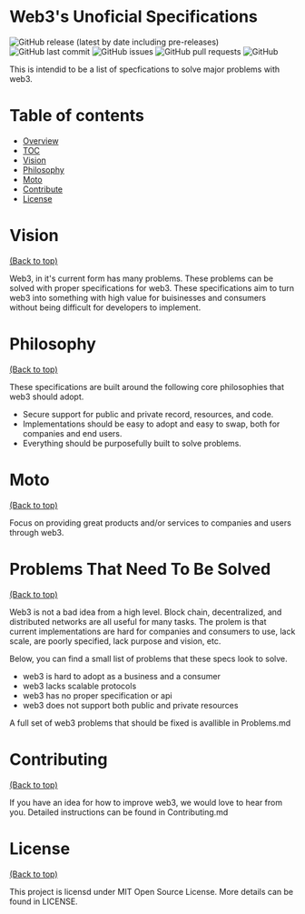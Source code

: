 # Web3's Unoficial Specifications

![GitHub release (latest by date including pre-releases)](https://img.shields.io/github/v/release/FrostyTheSouthernSnowman/web3-specs?include_prereleases)
![GitHub last commit](https://img.shields.io/github/last-commit/FrostyTheSouthernSnowman/web3-specs)
![GitHub issues](https://img.shields.io/github/issues-raw/FrostyTheSouthernSnowman/web3-specs)
![GitHub pull requests](https://img.shields.io/github/issues-pr/FrostyTheSouthernSnowman/web3-specs)
![GitHub](https://img.shields.io/github/license/FrostyTheSouthernSnowman/web3-specs)

This is intendid to be a list of specfications to solve major problems with web3.

# Table of contents
- [Overview](#web3s-unoficial-specifications)
- [TOC](#table-of-contents)
- [Vision](#vision)
- [Philosophy](#philosophy)
- [Moto](#moto)
- [Contribute](#contributing)
- [License](#license)

# Vision
[(Back to top)](#table-of-contents)

Web3, in it's current form has many problems. These problems can be solved with proper specifications for web3. These specifications aim to turn web3 into something with high value for buisinesses and consumers without being difficult for developers to implement.

# Philosophy
[(Back to top)](#table-of-contents)

These specifications are built around the following core philosophies that web3 should adopt.

- Secure support for public and private record, resources, and code.
- Implementations should be easy to adopt and easy to swap, both for companies and end users.
- Everything should be purposefully built to solve problems.

# Moto
[(Back to top)](#table-of-contents)

Focus on providing great products and/or services to companies and users through web3.

# Problems That Need To Be Solved
[(Back to top)](#table-of-contents)

Web3 is not a bad idea from a high level. Block chain, decentralized, and distributed networks are all useful for many tasks. The prolem is that current implementations are hard for companies and consumers to use, lack scale, are poorly specified, lack purpose and vision, etc.

Below, you can find a small list of problems that these specs look to solve.

- web3 is hard to adopt as a business and a consumer
- web3 lacks scalable protocols
- web3 has no proper specification or api
- web3 does not support both public and private resources

A full set of web3 problems that should be fixed is avallible in Problems.md

# Contributing 
[(Back to top)](#table-of-contents)

If you have an idea for how to improve web3, we would love to hear from you. Detailed instructions can be found in Contributing.md

# License
[(Back to top)](#table-of-contents)

This project is licensd under MIT Open Source License. More details can be found in LICENSE.

